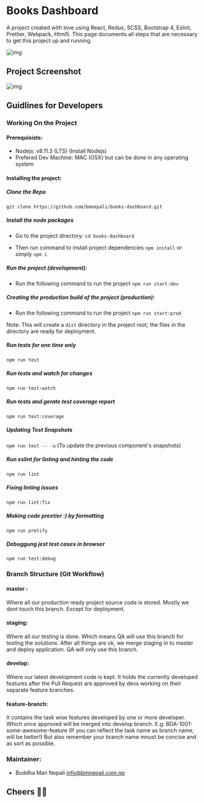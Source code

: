 # Books Dashboard

A project created with love using React, Redux, SCSS, Bootstrap 4, Eslint, Prettier, Webpack, Html5. This page documents all steps that are necessary to get this project up and running.

![img](https://travis-ci.org/bmnepali/books-dashboard.svg?branch=master)

## Project Screenshot
![img](https://user-images.githubusercontent.com/6307362/62010801-1444be80-b18f-11e9-8b93-526a5862723c.png)

## Guidlines for Developers
### Working On the Project

#### Prerequisists:
* Nodejs: v8.11.3 (LTS) (Install Nodejs)
* Prefered Dev Machine: MAC (OSX) but can be done in any operating system

#### Installing the project:
##### Clone the Repo
`git clone https://github.com/bmnepali/books-dashboard.git`

##### Install the node packages
* Go to the project directory:
`cd books-dashboard`

* Then run command to install project dependencies
`npm install` or simply `npm i`

##### Run the project (development):
* Run the following command to run the project
`npm run start:dev`

##### Creating the production build of the project (production):
* Run the following command to run the project
`npm run start:prod`

Note: This will create a `dist` directory in the project root; the files in the directory are ready for deployment.

##### Run tests for one time only
`npm run test` 

##### Run tests and watch for changes
`npm run test:watch` 

##### Run tests and gerate test coverage report
`npm run test:coverage` 

##### Updating Test Snapshots
`npm run test -- -u`
(To update the previous component's snapshots)

##### Run eslint for linting and hinting the code
`npm run lint` 

##### Fixing linting issues
`npm run lint:fix`

##### Making code preetier :) by formatting
`npm run pretify`

##### Debuggung jest test cases in browser
`npm run test:debug`

### Branch Structure (Git Workflow)
#### master : 
Where all our production ready project source code is stored. Mostly we dont touch this branch. Except for deployment.

#### staging: 
Where all our testing is done. Which means QA will use this branch for testing the solutions. After all things are ok, we merge staging in to master and deploy application. QA will only use this branch.

#### develop: 
Where our latest development code is kept. It holds the currently developed features after the Pull Request are approved by devs working on their separate feature branches.

#### feature-branch: 
It contains the task wise features developed by one or more developer. Which once approved will be merged into develop branch.
E.g: BDA-1001-some-awesome-feature (If you can reflect the task name as branch name, will be better!) But also remember your branch name mnust be concise and as sort as possible.

### Maintainer:
* Buddha Man Nepali
<info@bmnepali.com.np>

## Cheers 🍻😎
